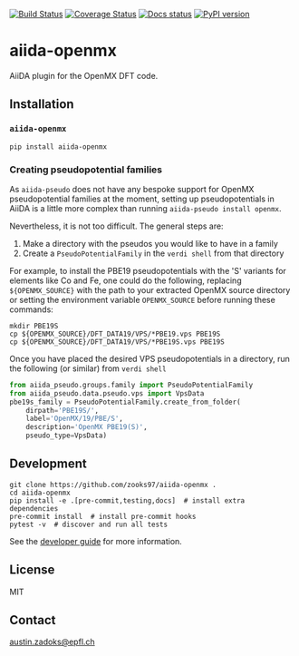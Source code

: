 [![Build Status](https://github.com/zooks97/aiida-openmx/workflows/ci/badge.svg?branch=master)](https://github.com/zooks97/aiida-openmx/actions)
[![Coverage Status](https://coveralls.io/repos/github/zooks97/aiida-openmx/badge.svg?branch=master)](https://coveralls.io/github/zooks97/aiida-openmx?branch=master)
[![Docs status](https://readthedocs.org/projects/aiida-openmx/badge)](http://aiida-openmx.readthedocs.io/)
[![PyPI version](https://badge.fury.io/py/aiida-openmx.svg)](https://badge.fury.io/py/aiida-openmx)

# aiida-openmx

AiiDA plugin for the OpenMX DFT code.


## Installation

### `aiida-openmx`

```shell
pip install aiida-openmx
```

### Creating pseudopotential families

As `aiida-pseudo` does not have any bespoke support for OpenMX pseudopotential families at the moment, setting up pseudopotentials in AiiDA is a little more complex than running `aiida-pseudo install openmx`.

Nevertheless, it is not too difficult. The general steps are:
1. Make a directory with the pseudos you would like to have in a family
2. Create a `PseudoPotentialFamily` in the `verdi shell` from that directory

For example, to install the PBE19 pseudopotentials with the 'S' variants for elements like Co and Fe, one could do the following, replacing `${OPENMX_SOURCE}` with the path to your extracted OpenMX source directory or setting the environment variable `OPENMX_SOURCE` before running these commands:
```shell
mkdir PBE19S
cp ${OPENMX_SOURCE}/DFT_DATA19/VPS/*PBE19.vps PBE19S
cp ${OPENMX_SOURCE}/DFT_DATA19/VPS/*PBE19S.vps PBE19S
```

Once you have placed the desired VPS pseudopotentials in a directory, run the following (or similar) from `verdi shell`

```python
from aiida_pseudo.groups.family import PseudoPotentialFamily
from aiida_pseudo.data.pseudo.vps import VpsData
pbe19s_family = PseudoPotentialFamily.create_from_folder(
    dirpath='PBE19S/',
    label='OpenMX/19/PBE/S',
    description='OpenMX PBE19(S)',
    pseudo_type=VpsData)
```


## Development

```shell
git clone https://github.com/zooks97/aiida-openmx .
cd aiida-openmx
pip install -e .[pre-commit,testing,docs]  # install extra dependencies
pre-commit install  # install pre-commit hooks
pytest -v  # discover and run all tests
```

See the [developer guide](http://aiida-openmx.readthedocs.io/en/latest/developer_guide/index.html) for more information.


## License

MIT


## Contact

austin.zadoks@epfl.ch
